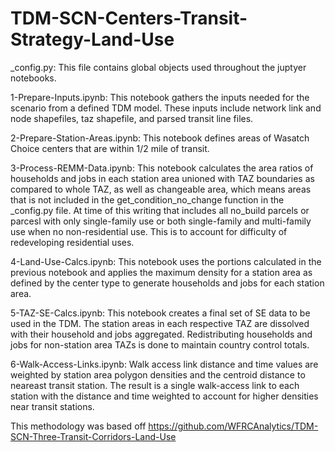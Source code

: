 # TDM-SCN-Centers-Transit-Strategy-Land-Use

_config.py: This file contains global objects used throughout the juptyer notebooks.

1-Prepare-Inputs.ipynb: This notebook gathers the inputs needed for the scenario from a defined TDM model. These inputs include network link and node shapefiles, taz shapefile, and parsed transit line files.

2-Prepare-Station-Areas.ipynb: This notebook defines areas of Wasatch Choice centers that are within 1/2 mile of transit.

3-Process-REMM-Data.ipynb: This notebook calculates the area ratios of households and jobs in each station area unioned with TAZ boundaries as compared to whole TAZ, as well as changeable area, which means areas that is not included in the get_condition_no_change function in the _config.py file. At time of this writing that includes all no_build parcels or parcesl with only single-family use or both single-family and multi-family use when no non-residential use. This is to account for difficulty of redeveloping residential uses.

4-Land-Use-Calcs.ipynb: This notebook uses the portions calculated in the previous notebook and applies the maximum density for a station area as defined by the center type to generate households and jobs for each station area.

5-TAZ-SE-Calcs.ipynb: This notebook creates a final set of SE data to be used in the TDM. The station areas in each respective TAZ are dissolved with their household and jobs aggregated. Redistributing households and jobs for non-station area TAZs is done to maintain country control totals.

6-Walk-Access-Links.ipynb: Walk access link distance and time values are weighted by station area polygon densities and the centroid distance to neareast transit station. The result is a single walk-access link to each station with the distance and time weighted to account for higher densities near transit stations.

This methodology was based off https://github.com/WFRCAnalytics/TDM-SCN-Three-Transit-Corridors-Land-Use
